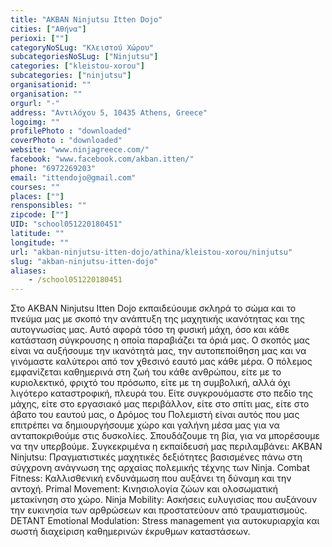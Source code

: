 ```yaml
---
title: "AKBAN Ninjutsu Itten Dojo"
cities: ["Αθήνα"]
perioxi: [""]
categoryNoSLug: "Κλειστού Χώρου"
subcategoriesNoSLug: ["Ninjutsu"]
categories: ["kleistou-xorou"]
subcategories: ["ninjutsu"]
organisationid: ""
organisation: ""
orgurl: "-"
address: "Αντιλόχου 5, 10435 Athens, Greece"
logoimg: ""
profilePhoto : "downloaded"
coverPhoto : "downloaded"
website: "www.ninjagreece.com/"
facebook: "www.facebook.com/akban.itten/"
phone: "6972269203"
email: "ittendojo@gmail.com"
courses: ""
places: [""]
rensponsibles: ""
zipcode: [""]
UID: "school051220180451"
latitude: ""
longitude: ""
url: "akban-ninjutsu-itten-dojo/athina/kleistou-xorou/ninjutsu"
slug: "akban-ninjutsu-itten-dojo"
aliases:
    - /school051220180451
---
```





Στο AKBAN Ninjutsu Itten Dojo εκπαιδεύουμε σκληρά το σώμα και το πνεύμα μας με σκοπό την ανάπτυξη της μαχητικής ικανότητας και της αυτογνωσίας μας. Αυτό αφορά τόσο τη φυσική μάχη, όσο και κάθε κατάσταση σύγκρουσης η οποία παραβιάζει τα όριά μας. Ο σκοπός μας είναι να αυξήσουμε την ικανότητά μας, την αυτοπεποίθηση μας και να γινόμαστε καλύτεροι από τον χθεσινό εαυτό μας κάθε μέρα. Ο πόλεμος εμφανίζεται καθημερινά στη ζωή του κάθε ανθρώπου, είτε με το κυριολεκτικό, φριχτό του πρόσωπο, είτε με τη συμβολική, αλλά όχι λιγότερο καταστροφική, πλευρά του. Είτε συγκρουόμαστε στο πεδίο της μάχης, είτε στο εργασιακό μας περιβάλλον, είτε στο σπίτι μας, είτε στο άβατο του εαυτού μας, ο Δρόμος του Πολεμιστή είναι αυτός που μας επιτρέπει να δημιουργήσουμε χώρο και γαλήνη μέσα μας για να ανταποκριθούμε στις δυσκολίες. Σπουδάζουμε τη βία, για να μπορέσουμε να την υπερβούμε. Συγκεκριμένα η εκπαίδευσή μας περιλαμβάνει: AKBAN Ninjutsu: Πραγματιστικές μαχητικές δεξιότητες βασισμένες πάνω στη σύγχρονη ανάγνωση της αρχαίας πολεμικής τέχνης των Ninja. Combat Fitness: Καλλισθενική ενδυνάμωση που αυξάνει τη δύναμη και την αντοχή. Primal Movement: Κινησιολογία ζώων και ολοσωματική μετακίνηση στο χώρο. Ninja Mobility: Ασκήσεις ευλυγισίας που αυξάνουν την ευκινησία των αρθρώσεων και προστατεύουν από τραυματισμούς. DETANT Emotional Modulation: Stress management για αυτοκυριαρχία και σωστή διαχείριση καθημερινών έκρυθμων καταστάσεων.